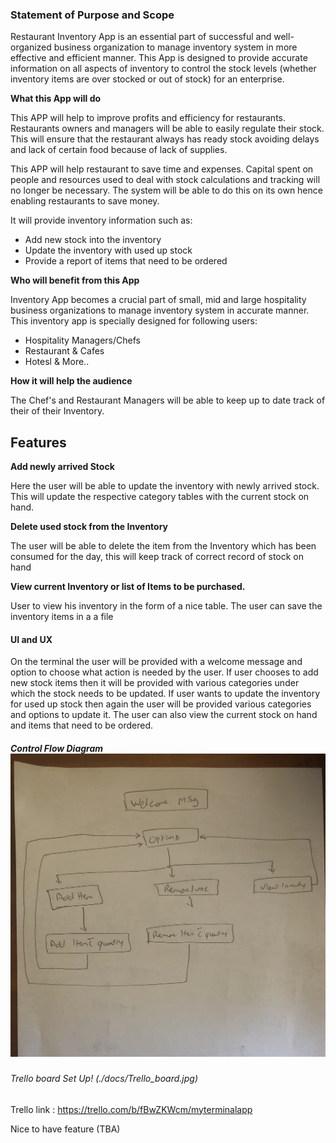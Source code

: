 ### Statement of Purpose and Scope

Restaurant Inventory App  is an essential part of successful and well-organized business organization to manage inventory system in more effective and efficient manner. This App is designed to provide accurate information on all aspects of inventory to control the stock levels (whether inventory items are over stocked or out of stock) for an enterprise. 



**What this App will do**

This APP will help to improve profits and efficiency for restaurants. Restaurants owners and managers will be able to easily regulate their stock. This will ensure that the restaurant always has ready stock avoiding delays and lack of certain food because of lack of supplies. 

This APP will help restaurant to save time and expenses. Capital spent on people and resources used to deal with stock calculations and tracking will no longer be necessary. The system will be able to do this on its own hence enabling restaurants to save money. 

It will provide inventory information such as:

- Add new stock into the inventory
- Update the inventory with used up stock
- Provide a report of items that need to be ordered



**Who will benefit from this App**

Inventory App becomes a crucial part of small, mid and large hospitality business organizations to manage inventory system in accurate manner. This inventory app is specially designed for following users:

- Hospitality Managers/Chefs
- Restaurant & Cafes
- Hotesl & More..



**How it will help the audience**

The Chef's and Restaurant Managers will be able to keep up to date track of their of their Inventory.

## Features

**Add newly arrived Stock**

Here the user will be able to update the inventory with newly arrived stock. This will update the respective category tables with the current stock on hand.

**Delete used stock from the Inventory**

The user will be able to delete the item from the Inventory which has been consumed for the day, this will keep track of correct record of stock on hand

**View current Inventory or list of Items to be purchased.**

User to view his inventory in the form of a nice table. The user can save the inventory items in a a file

 

#### UI and UX 

On the terminal the user will be provided with a welcome message and option to choose what action is needed by the user. If user chooses to add new stock items then it will be provided with various categories under which the stock needs to be updated. If user wants to update the inventory for used up stock then again the user will be provided various categories and options to update it. The user can also view the current stock on hand and items that need to be ordered.



##### Control Flow Diagram![image-20200422122730624](./docs/IMG-0338.jpg)










###### Trello board Set Up! (./docs/Trello_board.jpg)
 


Trello link :
https://trello.com/b/fBwZKWcm/myterminalapp




Nice to have feature (TBA)